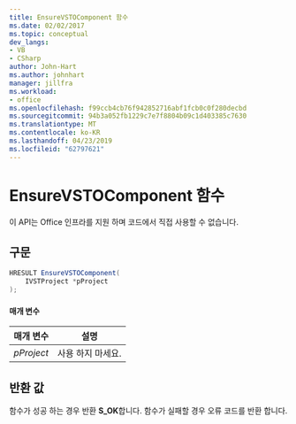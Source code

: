 ```yaml
---
title: EnsureVSTOComponent 함수
ms.date: 02/02/2017
ms.topic: conceptual
dev_langs:
- VB
- CSharp
author: John-Hart
ms.author: johnhart
manager: jillfra
ms.workload:
- office
ms.openlocfilehash: f99ccb4cb76f942852716abf1fcb0c0f280decbd
ms.sourcegitcommit: 94b3a052fb1229c7e7f8804b09c1d403385c7630
ms.translationtype: MT
ms.contentlocale: ko-KR
ms.lasthandoff: 04/23/2019
ms.locfileid: "62797621"
---
```

# <a name="ensurevstocomponent-function"></a>EnsureVSTOComponent 함수
  이 API는 Office 인프라를 지원 하며 코드에서 직접 사용할 수 없습니다.

## <a name="syntax"></a>구문

```csharp
HRESULT EnsureVSTOComponent(
    IVSTProject *pProject
);
```

#### <a name="parameters"></a>매개 변수

|매개 변수|설명|
|---------------|-----------------|
|*pProject*|사용 하지 마세요.|

## <a name="return-value"></a>반환 값
 함수가 성공 하는 경우 반환 **S_OK**합니다. 함수가 실패할 경우 오류 코드를 반환 합니다.
